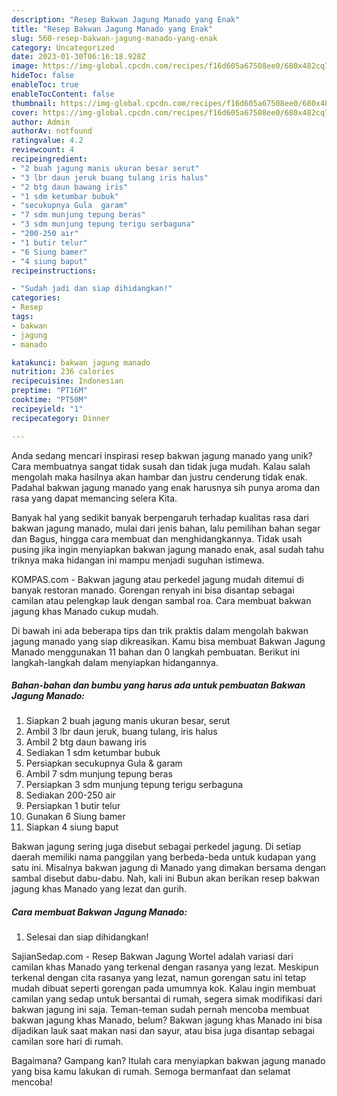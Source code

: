 ```yaml
---
description: "Resep Bakwan Jagung Manado yang Enak"
title: "Resep Bakwan Jagung Manado yang Enak"
slug: 560-resep-bakwan-jagung-manado-yang-enak
category: Uncategorized
date: 2023-01-30T06:16:18.928Z
image: https://img-global.cpcdn.com/recipes/f16d605a67508ee0/680x482cq70/bakwan-jagung-manado-foto-resep-utama.jpg
hideToc: false
enableToc: true
enableTocContent: false
thumbnail: https://img-global.cpcdn.com/recipes/f16d605a67508ee0/680x482cq70/bakwan-jagung-manado-foto-resep-utama.jpg
cover: https://img-global.cpcdn.com/recipes/f16d605a67508ee0/680x482cq70/bakwan-jagung-manado-foto-resep-utama.jpg
author: Admin
authorAv: notfound
ratingvalue: 4.2
reviewcount: 4
recipeingredient:
- "2 buah jagung manis ukuran besar serut"
- "3 lbr daun jeruk buang tulang iris halus"
- "2 btg daun bawang iris"
- "1 sdm ketumbar bubuk"
- "secukupnya Gula  garam"
- "7 sdm munjung tepung beras"
- "3 sdm munjung tepung terigu serbaguna"
- "200-250 air"
- "1 butir telur"
- "6 Siung bamer"
- "4 siung baput"
recipeinstructions:

- "Sudah jadi dan siap dihidangkan!"
categories:
- Resep
tags:
- bakwan
- jagung
- manado

katakunci: bakwan jagung manado 
nutrition: 236 calories
recipecuisine: Indonesian
preptime: "PT16M"
cooktime: "PT50M"
recipeyield: "1"
recipecategory: Dinner

---
```





Anda sedang mencari inspirasi resep bakwan jagung manado yang unik? Cara membuatnya sangat tidak susah dan tidak juga mudah. Kalau salah mengolah maka hasilnya akan hambar dan justru cenderung tidak enak. Padahal bakwan jagung manado yang enak harusnya sih punya aroma dan rasa yang dapat memancing selera Kita.





Banyak hal yang sedikit banyak berpengaruh terhadap kualitas rasa dari bakwan jagung manado, mulai dari jenis bahan, lalu pemilihan bahan segar dan Bagus, hingga cara membuat dan menghidangkannya. Tidak usah pusing jika ingin menyiapkan bakwan jagung manado enak,      asal sudah tahu triknya maka hidangan ini mampu menjadi suguhan istimewa.














KOMPAS.com - Bakwan jagung atau perkedel jagung mudah ditemui di banyak restoran manado. Gorengan renyah ini bisa disantap sebagai camilan atau pelengkap lauk dengan sambal roa. Cara membuat bakwan jagung khas Manado cukup mudah.






Di bawah ini ada beberapa tips dan trik praktis dalam mengolah bakwan jagung manado yang siap dikreasikan. Kamu bisa membuat Bakwan Jagung Manado menggunakan 11 bahan dan 0 langkah pembuatan. Berikut ini langkah-langkah dalam menyiapkan hidangannya.

<!--inarticleads1-->

##### Bahan-bahan dan bumbu yang harus ada untuk pembuatan Bakwan Jagung Manado:

1. Siapkan 2 buah jagung manis ukuran besar, serut
1. Ambil 3 lbr daun jeruk, buang tulang, iris halus
1. Ambil 2 btg daun bawang iris
1. Sediakan 1 sdm ketumbar bubuk
1. Persiapkan secukupnya Gula &amp; garam
1. Ambil 7 sdm munjung tepung beras
1. Persiapkan 3 sdm munjung tepung terigu serbaguna
1. Sediakan 200-250 air
1. Persiapkan 1 butir telur
1. Gunakan 6 Siung bamer
1. Siapkan 4 siung baput


Bakwan jagung sering juga disebut sebagai perkedel jagung. Di setiap daerah memiliki nama panggilan yang berbeda-beda untuk kudapan yang satu ini. Misalnya bakwan jagung di Manado yang dimakan bersama dengan sambal disebut dabu-dabu. Nah, kali ini Bubun akan berikan resep bakwan jagung khas Manado yang lezat dan gurih. 

<!--inarticleads2-->

##### Cara membuat Bakwan Jagung Manado:


1. Selesai dan siap dihidangkan!

SajianSedap.com - Resep Bakwan Jagung Wortel adalah variasi dari camilan khas Manado yang terkenal dengan rasanya yang lezat. Meskipun terkenal dengan cita rasanya yang lezat, namun gorengan satu ini tetap mudah dibuat seperti gorengan pada umumnya kok. Kalau ingin membuat camilan yang sedap untuk bersantai di rumah, segera simak modifikasi dari bakwan jagung ini saja. Teman-teman sudah pernah mencoba membuat bakwan jagung khas Manado, belum? Bakwan jagung khas Manado ini bisa dijadikan lauk saat makan nasi dan sayur, atau bisa juga disantap sebagai camilan sore hari di rumah. 

Bagaimana? Gampang kan? Itulah cara menyiapkan bakwan jagung manado yang bisa kamu lakukan di rumah. Semoga bermanfaat dan selamat mencoba!
